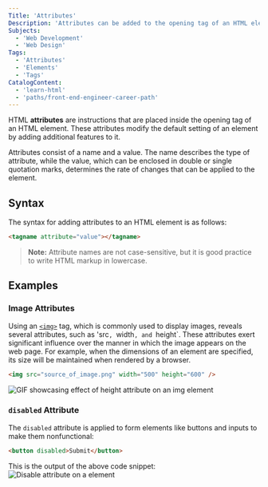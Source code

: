 ```yaml
---
Title: 'Attributes'
Description: 'Attributes can be added to the opening tag of an HTML element to change its default behavior or provide additional data about it.'
Subjects:
  - 'Web Development'
  - 'Web Design'
Tags:
  - 'Attributes'
  - 'Elements'
  - 'Tags'
CatalogContent:
  - 'learn-html'
  - 'paths/front-end-engineer-career-path'
---
```


HTML **attributes** are instructions that are placed inside the opening tag of an HTML element. These attributes modify the default setting of an element by adding additional features to it.

Attributes consist of a name and a value. The name describes the type of attribute, while the value, which can be enclosed in double or single quotation marks, determines the rate of changes that can be applied to the element.

## Syntax

The syntax for adding attributes to an HTML element is as follows:

```html
<tagname attribute="value"></tagname>
```

> **Note:** Attribute names are not case-sensitive, but it is good practice to write HTML markup in lowercase.

## Examples

### Image Attributes

Using an [`<img>`](https://www.codecademy.com/resources/docs/html/elements/img) tag, which is commonly used to display images, reveals several attributes, such as 'src`, `width`, and `height`. These attributes exert significant influence over the manner in which the image appears on the web page. For example, when the dimensions of an element are specified, its size will be maintained when rendered by a browser.

```html
<img src="source_of_image.png" width="500" height="600" />
```

![GIF showcasing effect of height attribute on an img element](https://raw.githubusercontent.com/Codecademy/docs/main/media/Changing-height-attribute-of-html-element.gif)

### `disabled` Attribute

The `disabled` attribute is applied to form elements like buttons and inputs to make them nonfunctional:

```html
<button disabled>Submit</button>
```

This is the output of the above code snippet:
![Disable attribute on a <button> element](https://raw.githubusercontent.com/Codecademy/docs/main/media/button-disabled-attribute.gif)
